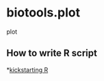 # biotools.plot
plot 
## How to write R script

*[kickstarting R](ftp://cran.r-project.org/pub/R/doc/contrib/Lemon-kickstart/kr_scrpt.html)
